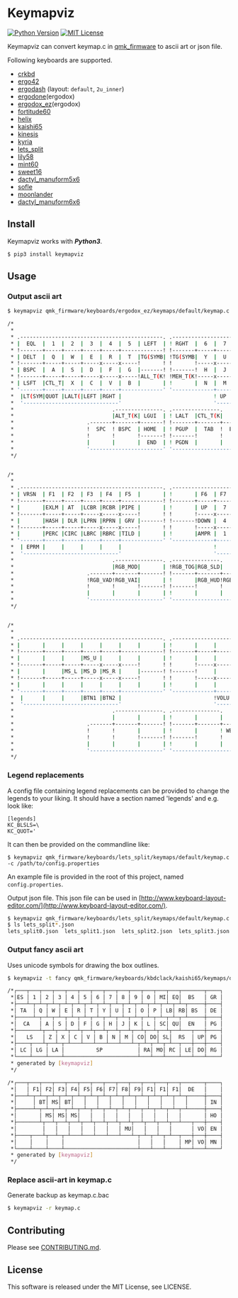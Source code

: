 # Keymapviz

[![Python Version](https://img.shields.io/badge/Python-3.x-blue.svg)](PythonVersion)
[![MIT License](https://img.shields.io/github/license/mashape/apistatus.svg)](LICENSE)

Keymapviz can convert keymap.c in [qmk_firmware](https://github.com/qmk/qmk_firmware) to ascii art or json file.

Following keyboards are supported.

- [crkbd](https://github.com/qmk/qmk_firmware/tree/master/keyboards/crkbd)
- [ergo42](https://github.com/qmk/qmk_firmware/tree/master/keyboards/ergo42)
- [ergodash](https://github.com/qmk/qmk_firmware/tree/master/keyboards/ergodash) (layout: `default`, `2u_inner`)
- [ergodone](https://github.com/qmk/qmk_firmware/tree/master/keyboards/ergodone)(ergodox)
- [ergodox_ez](https://github.com/qmk/qmk_firmware/tree/master/keyboards/ergodox_ez)(ergodox)
- [fortitude60](https://github.com/qmk/qmk_firmware/tree/master/keyboards/fortitude60)
- [helix](https://github.com/qmk/qmk_firmware/tree/master/keyboards/helix)
- [kaishi65](https://github.com/qmk/qmk_firmware/tree/master/keyboards/kbdclack/kaishi65)
- [kinesis](https://github.com/qmk/qmk_firmware/tree/master/keyboards/kinesis)
- [kyria](https://github.com/qmk/qmk_firmware/tree/master/keyboards/splitkb/kyria)
- [lets_split](https://github.com/qmk/qmk_firmware/tree/master/keyboards/lets_split)
- [lily58](https://github.com/qmk/qmk_firmware/tree/master/keyboards/lily58)
- [mint60](https://github.com/qmk/qmk_firmware/tree/master/keyboards/mint60)
- [sweet16](https://github.com/qmk/qmk_firmware/tree/master/keyboards/1upkeyboards/sweet16)
- [dactyl_manuform5x6](https://github.com/qmk/qmk_firmware/tree/master/keyboards/handwired/dactyl_manuform/5x6)
- [sofle](https://github.com/qmk/qmk_firmware/tree/master/keyboards/sofle)
- [moonlander](https://github.com/qmk/qmk_firmware/tree/master/keyboards/moonlander)
- [dactyl_manuform6x6](https://github.com/qmk/qmk_firmware/tree/master/keyboards/handwired/dactyl_manuform/6x6)

## Install

Keymapviz works with **_Python3_**.

```sh
$ pip3 install keymapviz
```

## Usage

### Output ascii art

```sh
$ keymapviz qmk_firmware/keyboards/ergodox_ez/keymaps/default/keymap.c

/*
 *
 * .---------------------------------------------. .---------------------------------------------.
 * |  EQL  |  1  |  2  |  3  |  4  |  5  | LEFT  | ! RGHT  |  6  |  7  |  8  |  9  |  0  | MINS  |
 * !-------+-----+-----+-----+-----+-------------! !-------+-----+-----+-----+-----+-----+-------!
 * | DELT  |  Q  |  W  |  E  |  R  |  T  |TG(SYMB| !TG(SYMB|  Y  |  U  |  I  |  O  |  P  | BSLS  |
 * !-------+-----+-----+-----x-----x-----!       ! !       !-----x-----x-----+-----+-----+-------!
 * | BSPC  |  A  |  S  |  D  |  F  |  G  |-------! !-------!  H  |  J  |  K  |  L  |LT(MD|GUI_T(K|
 * !-------+-----+-----+-----x-----x-----!ALL_T(K! !MEH_T(K!-----x-----x-----+-----+-----+-------!
 * | LSFT  |CTL_T|  X  |  C  |  V  |  B  |       | !       |  N  |  M  |COMM | DOT |CTL_T| RSFT  |
 * '-------+-----+-----+-----+-----+-------------' '-------------+-----+-----+-----+-----+-------'
 *  |LT(SYM|QUOT |LALT(|LEFT |RGHT |                             ! UP  |DOWN |LBRC |RBRC | FN1  |
 *  '------------------------------'                             '------------------------------'
 *                               .---------------. .---------------.
 *                               |ALT_T(K| LGUI  | ! LALT  |CTL_T(K|
 *                       .-------+-------+-------! !-------+-------+-------.
 *                       !  SPC  ! BSPC  | HOME  | ! PGUP  |  TAB  !  ENT  !
 *                       !       !       !-------! !-------!       !       !
 *                       |       |       |  END  | ! PGDN  |       |       |
 *                       '-----------------------' '-----------------------'
 */


/*
 *
 * .---------------------------------------------. .---------------------------------------------.
 * | VRSN  | F1  | F2  | F3  | F4  | F5  |       | !       | F6  | F7  | F8  | F9  | F10 |  F11  |
 * !-------+-----+-----+-----+-----+-------------! !-------+-----+-----+-----+-----+-----+-------!
 * |       |EXLM | AT  |LCBR |RCBR |PIPE |       | !       | UP  |  7  |  8  |  9  |ASTR |  F12  |
 * !-------+-----+-----+-----x-----x-----!       ! !       !-----x-----x-----+-----+-----+-------!
 * |       |HASH | DLR |LPRN |RPRN | GRV |-------! !-------!DOWN |  4  |  5  |  6  |PLUS |       |
 * !-------+-----+-----+-----x-----x-----!       ! !       !-----x-----x-----+-----+-----+-------!
 * |       |PERC |CIRC |LBRC |RBRC |TILD |       | !       |AMPR |  1  |  2  |  3  |BSLS |       |
 * '-------+-----+-----+-----+-----+-------------' '-------------+-----+-----+-----+-----+-------'
 *  | EPRM |     |     |     |     |                             !     | DOT |  0  | EQL |      |
 *  '------------------------------'                             '------------------------------'
 *                               .---------------. .---------------.
 *                               |RGB_MOD|       | !RGB_TOG|RGB_SLD|
 *                       .-------+-------+-------! !-------+-------+-------.
 *                       !RGB_VAD!RGB_VAI|       | !       |RGB_HUD!RGB_HUI!
 *                       !       !       !-------! !-------!       !       !
 *                       |       |       |       | !       |       |       |
 *                       '-----------------------' '-----------------------'
 */


/*
 *
 * .---------------------------------------------. .---------------------------------------------.
 * |       |     |     |     |     |     |       | !       |     |     |     |     |     |       |
 * !-------+-----+-----+-----+-----+-------------! !-------+-----+-----+-----+-----+-----+-------!
 * |       |     |     |MS_U |     |     |       | !       |     |     |     |     |     |       |
 * !-------+-----+-----+-----x-----x-----!       ! !       !-----x-----x-----+-----+-----+-------!
 * |       |     |MS_L |MS_D |MS_R |     |-------! !-------!     |     |     |     |     | MPLY  |
 * !-------+-----+-----+-----x-----x-----!       ! !       !-----x-----x-----+-----+-----+-------!
 * |       |     |     |     |     |     |       | !       |     |     |MPRV |MNXT |     |       |
 * '-------+-----+-----+-----+-----+-------------' '-------------+-----+-----+-----+-----+-------'
 *  |      |     |     |BTN1 |BTN2 |                             !VOLU |VOLD |MUTE |     |      |
 *  '------------------------------'                             '------------------------------'
 *                               .---------------. .---------------.
 *                               |       |       | !       |       |
 *                       .-------+-------+-------! !-------+-------+-------.
 *                       !       !       |       | !       |       ! WBAK  !
 *                       !       !       !-------! !-------!       !       !
 *                       |       |       |       | !       |       |       |
 *                       '-----------------------' '-----------------------'
 */
```

### Legend replacements

A config file containing legend replacements can be provided to change the legends to your liking. It should have a section named 'legends' and e.g. look like:

```
[legends]
KC_BLSLS=\
KC_QUOT='
```

It can then be provided on the commandline like:

```
$ keymapviz qmk_firmware/keyboards/lets_split/keymaps/default/keymap.c -c /path/to/config.properties
```

An example file is provided in the root of this project, named `config.properties`.

Output json file.
This json file can be used in [http://www.keyboard-layout-editor.com/](http://www.keyboard-layout-editor.com/).

```sh
$ keymapviz qmk_firmware/keyboards/lets_split/keymaps/default/keymap.c -t json -o 'lets_split{}.json'
$ ls lets_split*.json
lets_split0.json  lets_split1.json  lets_split2.json  lets_split3.json  lets_split4.json  lets_split5.json
```

### Output fancy ascii art

Uses unicode symbols for drawing the box outlines.

```sh
$ keymapviz -t fancy qmk_firmware/keyboards/kbdclack/kaishi65/keymaps/default/keymap.c

/*┌───┬───┬───┬───┬───┬───┬───┬───┬───┬───┬───┬───┬───┬───────┬────┐
 *│ES │ 1 │ 2 │ 3 │ 4 │ 5 │ 6 │ 7 │ 8 │ 9 │ 0 │ MI│ EQ│  BS   │ GR │
 *├───┴─┬─┴─┬─┴─┬─┴─┬─┴─┬─┴─┬─┴─┬─┴─┬─┴─┬─┴─┬─┴─┬─┴─┬─┴─┬─────┼────┤
 *│ TA  │ Q │ W │ E │ R │ T │ Y │ U │ I │ O │ P │ LB│ RB│ BS  │ DE │
 *├─────┴─┬─┴─┬─┴─┬─┴─┬─┴─┬─┴─┬─┴─┬─┴─┬─┴─┬─┴─┬─┴─┬─┴─┬─┴─────┼────┤
 *│  CA   │ A │ S │ D │ F │ G │ H │ J │ K │ L │ SC│ QU│  EN   │ PG │
 *├───────┴┬──┴┬──┴┬──┴┬──┴┬──┴┬──┴┬──┴┬──┴┬──┴┬──┴┬──┴───┬───┼────┤
 *│   LS   │ Z │ X │ C │ V │ B │ N │ M │ CO│ DO│ SL│  RS  │ UP│ PG │
 *├────┬───┴┬──┴─┬─┴───┴───┴───┴───┴───┴─┬─┴─┬─┴─┬─┴──┬───┼───┼────┤
 *│ LC │ LG │ LA │          SP           │ RA│ MO│ RC │ LE│ DO│ RG │
 *└────┴────┴────┴───────────────────────┴───┴───┴────┴───┴───┴────┘
 * generated by [keymapviz]
 */

/*┌───┬───┬───┬───┬───┬───┬───┬───┬───┬───┬───┬───┬───┬───────┬────┐
 *│   │ F1│ F2│ F3│ F4│ F5│ F6│ F7│ F8│ F9│ F1│ F1│ F1│  DE   │    │
 *├───┴─┬─┴─┬─┴─┬─┴─┬─┴─┬─┴─┬─┴─┬─┴─┬─┴─┬─┴─┬─┴─┬─┴─┬─┴─┬─────┼────┤
 *│     │ BT│ MS│ BT│   │   │   │   │   │   │   │   │   │     │ IN │
 *├─────┴─┬─┴─┬─┴─┬─┴─┬─┴─┬─┴─┬─┴─┬─┴─┬─┴─┬─┴─┬─┴─┬─┴─┬─┴─────┼────┤
 *│       │ MS│ MS│ MS│   │   │   │   │   │   │   │   │       │ HO │
 *├───────┴┬──┴┬──┴┬──┴┬──┴┬──┴┬──┴┬──┴┬──┴┬──┴┬──┴┬──┴───┬───┼────┤
 *│        │   │   │   │   │   │   │ MU│   │   │   │      │ VO│ EN │
 *├────┬───┴┬──┴─┬─┴───┴───┴───┴───┴───┴─┬─┴─┬─┴─┬─┴──┬───┼───┼────┤
 *│    │    │    │                       │   │   │    │ MP│ VO│ MN │
 *└────┴────┴────┴───────────────────────┴───┴───┴────┴───┴───┴────┘
 * generated by [keymapviz]
 */
```

### Replace ascii-art in keymap.c

Generate backup as keymap.c.bac

```sh
$ keymapviz -r keymap.c
```

## Contributing

Please see [CONTRIBUTING.md](./CONTRIBUTING.md).

## License

This software is released under the MIT License, see LICENSE.
